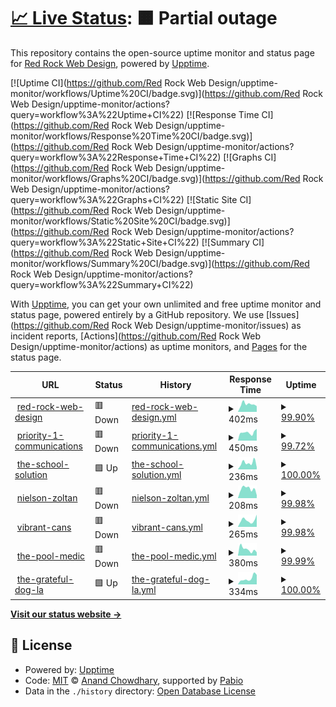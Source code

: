 # [📈 Live Status](https://demo.upptime.js.org): <!--live status--> **🟧 Partial outage**

This repository contains the open-source uptime monitor and status page for [Red Rock Web Design](https://demo.upptime.js.org), powered by [Upptime](https://github.com/upptime/upptime).

[![Uptime CI](https://github.com/Red Rock Web Design/upptime-monitor/workflows/Uptime%20CI/badge.svg)](https://github.com/Red Rock Web Design/upptime-monitor/actions?query=workflow%3A%22Uptime+CI%22)
[![Response Time CI](https://github.com/Red Rock Web Design/upptime-monitor/workflows/Response%20Time%20CI/badge.svg)](https://github.com/Red Rock Web Design/upptime-monitor/actions?query=workflow%3A%22Response+Time+CI%22)
[![Graphs CI](https://github.com/Red Rock Web Design/upptime-monitor/workflows/Graphs%20CI/badge.svg)](https://github.com/Red Rock Web Design/upptime-monitor/actions?query=workflow%3A%22Graphs+CI%22)
[![Static Site CI](https://github.com/Red Rock Web Design/upptime-monitor/workflows/Static%20Site%20CI/badge.svg)](https://github.com/Red Rock Web Design/upptime-monitor/actions?query=workflow%3A%22Static+Site+CI%22)
[![Summary CI](https://github.com/Red Rock Web Design/upptime-monitor/workflows/Summary%20CI/badge.svg)](https://github.com/Red Rock Web Design/upptime-monitor/actions?query=workflow%3A%22Summary+CI%22)

With [Upptime](https://upptime.js.org), you can get your own unlimited and free uptime monitor and status page, powered entirely by a GitHub repository. We use [Issues](https://github.com/Red Rock Web Design/upptime-monitor/issues) as incident reports, [Actions](https://github.com/Red Rock Web Design/upptime-monitor/actions) as uptime monitors, and [Pages](https://demo.upptime.js.org) for the status page.

<!--start: status pages-->
<!-- This summary is generated by Upptime (https://github.com/upptime/upptime) -->
<!-- Do not edit this manually, your changes will be overwritten -->
<!-- prettier-ignore -->
| URL | Status | History | Response Time | Uptime |
| --- | ------ | ------- | ------------- | ------ |
| <img alt="" src="https://icons.duckduckgo.com/ip3/www.redrockwebdesign.com.ico" height="13"> [red-rock-web-design](https://www.redrockwebdesign.com) | 🟥 Down | [red-rock-web-design.yml](https://github.com/Red-Rock-Web-Design/upptime-monitor/commits/HEAD/history/red-rock-web-design.yml) | <details><summary><img alt="Response time graph" src="./graphs/red-rock-web-design/response-time-week.png" height="20"> 402ms</summary><br><a href="https://Red-Rock-Web-Design.github.io/upptime-monitor/history/red-rock-web-design"><img alt="Response time 391" src="https://img.shields.io/endpoint?url=https%3A%2F%2Fraw.githubusercontent.com%2FRed-Rock-Web-Design%2Fupptime-monitor%2FHEAD%2Fapi%2Fred-rock-web-design%2Fresponse-time.json"></a><br><a href="https://Red-Rock-Web-Design.github.io/upptime-monitor/history/red-rock-web-design"><img alt="24-hour response time 311" src="https://img.shields.io/endpoint?url=https%3A%2F%2Fraw.githubusercontent.com%2FRed-Rock-Web-Design%2Fupptime-monitor%2FHEAD%2Fapi%2Fred-rock-web-design%2Fresponse-time-day.json"></a><br><a href="https://Red-Rock-Web-Design.github.io/upptime-monitor/history/red-rock-web-design"><img alt="7-day response time 402" src="https://img.shields.io/endpoint?url=https%3A%2F%2Fraw.githubusercontent.com%2FRed-Rock-Web-Design%2Fupptime-monitor%2FHEAD%2Fapi%2Fred-rock-web-design%2Fresponse-time-week.json"></a><br><a href="https://Red-Rock-Web-Design.github.io/upptime-monitor/history/red-rock-web-design"><img alt="30-day response time 413" src="https://img.shields.io/endpoint?url=https%3A%2F%2Fraw.githubusercontent.com%2FRed-Rock-Web-Design%2Fupptime-monitor%2FHEAD%2Fapi%2Fred-rock-web-design%2Fresponse-time-month.json"></a><br><a href="https://Red-Rock-Web-Design.github.io/upptime-monitor/history/red-rock-web-design"><img alt="1-year response time 391" src="https://img.shields.io/endpoint?url=https%3A%2F%2Fraw.githubusercontent.com%2FRed-Rock-Web-Design%2Fupptime-monitor%2FHEAD%2Fapi%2Fred-rock-web-design%2Fresponse-time-year.json"></a></details> | <details><summary><a href="https://Red-Rock-Web-Design.github.io/upptime-monitor/history/red-rock-web-design">99.90%</a></summary><a href="https://Red-Rock-Web-Design.github.io/upptime-monitor/history/red-rock-web-design"><img alt="All-time uptime 99.93%" src="https://img.shields.io/endpoint?url=https%3A%2F%2Fraw.githubusercontent.com%2FRed-Rock-Web-Design%2Fupptime-monitor%2FHEAD%2Fapi%2Fred-rock-web-design%2Fuptime.json"></a><br><a href="https://Red-Rock-Web-Design.github.io/upptime-monitor/history/red-rock-web-design"><img alt="24-hour uptime 99.30%" src="https://img.shields.io/endpoint?url=https%3A%2F%2Fraw.githubusercontent.com%2FRed-Rock-Web-Design%2Fupptime-monitor%2FHEAD%2Fapi%2Fred-rock-web-design%2Fuptime-day.json"></a><br><a href="https://Red-Rock-Web-Design.github.io/upptime-monitor/history/red-rock-web-design"><img alt="7-day uptime 99.90%" src="https://img.shields.io/endpoint?url=https%3A%2F%2Fraw.githubusercontent.com%2FRed-Rock-Web-Design%2Fupptime-monitor%2FHEAD%2Fapi%2Fred-rock-web-design%2Fuptime-week.json"></a><br><a href="https://Red-Rock-Web-Design.github.io/upptime-monitor/history/red-rock-web-design"><img alt="30-day uptime 99.91%" src="https://img.shields.io/endpoint?url=https%3A%2F%2Fraw.githubusercontent.com%2FRed-Rock-Web-Design%2Fupptime-monitor%2FHEAD%2Fapi%2Fred-rock-web-design%2Fuptime-month.json"></a><br><a href="https://Red-Rock-Web-Design.github.io/upptime-monitor/history/red-rock-web-design"><img alt="1-year uptime 99.93%" src="https://img.shields.io/endpoint?url=https%3A%2F%2Fraw.githubusercontent.com%2FRed-Rock-Web-Design%2Fupptime-monitor%2FHEAD%2Fapi%2Fred-rock-web-design%2Fuptime-year.json"></a></details>
| <img alt="" src="https://icons.duckduckgo.com/ip3/www.priority1communications.com.ico" height="13"> [priority-1-communications](https://www.priority1communications.com) | 🟥 Down | [priority-1-communications.yml](https://github.com/Red-Rock-Web-Design/upptime-monitor/commits/HEAD/history/priority-1-communications.yml) | <details><summary><img alt="Response time graph" src="./graphs/priority-1-communications/response-time-week.png" height="20"> 450ms</summary><br><a href="https://Red-Rock-Web-Design.github.io/upptime-monitor/history/priority-1-communications"><img alt="Response time 380" src="https://img.shields.io/endpoint?url=https%3A%2F%2Fraw.githubusercontent.com%2FRed-Rock-Web-Design%2Fupptime-monitor%2FHEAD%2Fapi%2Fpriority-1-communications%2Fresponse-time.json"></a><br><a href="https://Red-Rock-Web-Design.github.io/upptime-monitor/history/priority-1-communications"><img alt="24-hour response time 652" src="https://img.shields.io/endpoint?url=https%3A%2F%2Fraw.githubusercontent.com%2FRed-Rock-Web-Design%2Fupptime-monitor%2FHEAD%2Fapi%2Fpriority-1-communications%2Fresponse-time-day.json"></a><br><a href="https://Red-Rock-Web-Design.github.io/upptime-monitor/history/priority-1-communications"><img alt="7-day response time 450" src="https://img.shields.io/endpoint?url=https%3A%2F%2Fraw.githubusercontent.com%2FRed-Rock-Web-Design%2Fupptime-monitor%2FHEAD%2Fapi%2Fpriority-1-communications%2Fresponse-time-week.json"></a><br><a href="https://Red-Rock-Web-Design.github.io/upptime-monitor/history/priority-1-communications"><img alt="30-day response time 421" src="https://img.shields.io/endpoint?url=https%3A%2F%2Fraw.githubusercontent.com%2FRed-Rock-Web-Design%2Fupptime-monitor%2FHEAD%2Fapi%2Fpriority-1-communications%2Fresponse-time-month.json"></a><br><a href="https://Red-Rock-Web-Design.github.io/upptime-monitor/history/priority-1-communications"><img alt="1-year response time 380" src="https://img.shields.io/endpoint?url=https%3A%2F%2Fraw.githubusercontent.com%2FRed-Rock-Web-Design%2Fupptime-monitor%2FHEAD%2Fapi%2Fpriority-1-communications%2Fresponse-time-year.json"></a></details> | <details><summary><a href="https://Red-Rock-Web-Design.github.io/upptime-monitor/history/priority-1-communications">99.72%</a></summary><a href="https://Red-Rock-Web-Design.github.io/upptime-monitor/history/priority-1-communications"><img alt="All-time uptime 99.95%" src="https://img.shields.io/endpoint?url=https%3A%2F%2Fraw.githubusercontent.com%2FRed-Rock-Web-Design%2Fupptime-monitor%2FHEAD%2Fapi%2Fpriority-1-communications%2Fuptime.json"></a><br><a href="https://Red-Rock-Web-Design.github.io/upptime-monitor/history/priority-1-communications"><img alt="24-hour uptime 99.80%" src="https://img.shields.io/endpoint?url=https%3A%2F%2Fraw.githubusercontent.com%2FRed-Rock-Web-Design%2Fupptime-monitor%2FHEAD%2Fapi%2Fpriority-1-communications%2Fuptime-day.json"></a><br><a href="https://Red-Rock-Web-Design.github.io/upptime-monitor/history/priority-1-communications"><img alt="7-day uptime 99.72%" src="https://img.shields.io/endpoint?url=https%3A%2F%2Fraw.githubusercontent.com%2FRed-Rock-Web-Design%2Fupptime-monitor%2FHEAD%2Fapi%2Fpriority-1-communications%2Fuptime-week.json"></a><br><a href="https://Red-Rock-Web-Design.github.io/upptime-monitor/history/priority-1-communications"><img alt="30-day uptime 99.88%" src="https://img.shields.io/endpoint?url=https%3A%2F%2Fraw.githubusercontent.com%2FRed-Rock-Web-Design%2Fupptime-monitor%2FHEAD%2Fapi%2Fpriority-1-communications%2Fuptime-month.json"></a><br><a href="https://Red-Rock-Web-Design.github.io/upptime-monitor/history/priority-1-communications"><img alt="1-year uptime 99.95%" src="https://img.shields.io/endpoint?url=https%3A%2F%2Fraw.githubusercontent.com%2FRed-Rock-Web-Design%2Fupptime-monitor%2FHEAD%2Fapi%2Fpriority-1-communications%2Fuptime-year.json"></a></details>
| <img alt="" src="https://icons.duckduckgo.com/ip3/theschoolsolution.com.ico" height="13"> [the-school-solution](https://theschoolsolution.com) | 🟩 Up | [the-school-solution.yml](https://github.com/Red-Rock-Web-Design/upptime-monitor/commits/HEAD/history/the-school-solution.yml) | <details><summary><img alt="Response time graph" src="./graphs/the-school-solution/response-time-week.png" height="20"> 236ms</summary><br><a href="https://Red-Rock-Web-Design.github.io/upptime-monitor/history/the-school-solution"><img alt="Response time 265" src="https://img.shields.io/endpoint?url=https%3A%2F%2Fraw.githubusercontent.com%2FRed-Rock-Web-Design%2Fupptime-monitor%2FHEAD%2Fapi%2Fthe-school-solution%2Fresponse-time.json"></a><br><a href="https://Red-Rock-Web-Design.github.io/upptime-monitor/history/the-school-solution"><img alt="24-hour response time 74" src="https://img.shields.io/endpoint?url=https%3A%2F%2Fraw.githubusercontent.com%2FRed-Rock-Web-Design%2Fupptime-monitor%2FHEAD%2Fapi%2Fthe-school-solution%2Fresponse-time-day.json"></a><br><a href="https://Red-Rock-Web-Design.github.io/upptime-monitor/history/the-school-solution"><img alt="7-day response time 236" src="https://img.shields.io/endpoint?url=https%3A%2F%2Fraw.githubusercontent.com%2FRed-Rock-Web-Design%2Fupptime-monitor%2FHEAD%2Fapi%2Fthe-school-solution%2Fresponse-time-week.json"></a><br><a href="https://Red-Rock-Web-Design.github.io/upptime-monitor/history/the-school-solution"><img alt="30-day response time 243" src="https://img.shields.io/endpoint?url=https%3A%2F%2Fraw.githubusercontent.com%2FRed-Rock-Web-Design%2Fupptime-monitor%2FHEAD%2Fapi%2Fthe-school-solution%2Fresponse-time-month.json"></a><br><a href="https://Red-Rock-Web-Design.github.io/upptime-monitor/history/the-school-solution"><img alt="1-year response time 265" src="https://img.shields.io/endpoint?url=https%3A%2F%2Fraw.githubusercontent.com%2FRed-Rock-Web-Design%2Fupptime-monitor%2FHEAD%2Fapi%2Fthe-school-solution%2Fresponse-time-year.json"></a></details> | <details><summary><a href="https://Red-Rock-Web-Design.github.io/upptime-monitor/history/the-school-solution">100.00%</a></summary><a href="https://Red-Rock-Web-Design.github.io/upptime-monitor/history/the-school-solution"><img alt="All-time uptime 99.99%" src="https://img.shields.io/endpoint?url=https%3A%2F%2Fraw.githubusercontent.com%2FRed-Rock-Web-Design%2Fupptime-monitor%2FHEAD%2Fapi%2Fthe-school-solution%2Fuptime.json"></a><br><a href="https://Red-Rock-Web-Design.github.io/upptime-monitor/history/the-school-solution"><img alt="24-hour uptime 100.00%" src="https://img.shields.io/endpoint?url=https%3A%2F%2Fraw.githubusercontent.com%2FRed-Rock-Web-Design%2Fupptime-monitor%2FHEAD%2Fapi%2Fthe-school-solution%2Fuptime-day.json"></a><br><a href="https://Red-Rock-Web-Design.github.io/upptime-monitor/history/the-school-solution"><img alt="7-day uptime 100.00%" src="https://img.shields.io/endpoint?url=https%3A%2F%2Fraw.githubusercontent.com%2FRed-Rock-Web-Design%2Fupptime-monitor%2FHEAD%2Fapi%2Fthe-school-solution%2Fuptime-week.json"></a><br><a href="https://Red-Rock-Web-Design.github.io/upptime-monitor/history/the-school-solution"><img alt="30-day uptime 100.00%" src="https://img.shields.io/endpoint?url=https%3A%2F%2Fraw.githubusercontent.com%2FRed-Rock-Web-Design%2Fupptime-monitor%2FHEAD%2Fapi%2Fthe-school-solution%2Fuptime-month.json"></a><br><a href="https://Red-Rock-Web-Design.github.io/upptime-monitor/history/the-school-solution"><img alt="1-year uptime 99.99%" src="https://img.shields.io/endpoint?url=https%3A%2F%2Fraw.githubusercontent.com%2FRed-Rock-Web-Design%2Fupptime-monitor%2FHEAD%2Fapi%2Fthe-school-solution%2Fuptime-year.json"></a></details>
| <img alt="" src="https://icons.duckduckgo.com/ip3/nielsonzoltan.com.ico" height="13"> [nielson-zoltan](https://nielsonzoltan.com) | 🟥 Down | [nielson-zoltan.yml](https://github.com/Red-Rock-Web-Design/upptime-monitor/commits/HEAD/history/nielson-zoltan.yml) | <details><summary><img alt="Response time graph" src="./graphs/nielson-zoltan/response-time-week.png" height="20"> 208ms</summary><br><a href="https://Red-Rock-Web-Design.github.io/upptime-monitor/history/nielson-zoltan"><img alt="Response time 289" src="https://img.shields.io/endpoint?url=https%3A%2F%2Fraw.githubusercontent.com%2FRed-Rock-Web-Design%2Fupptime-monitor%2FHEAD%2Fapi%2Fnielson-zoltan%2Fresponse-time.json"></a><br><a href="https://Red-Rock-Web-Design.github.io/upptime-monitor/history/nielson-zoltan"><img alt="24-hour response time 64" src="https://img.shields.io/endpoint?url=https%3A%2F%2Fraw.githubusercontent.com%2FRed-Rock-Web-Design%2Fupptime-monitor%2FHEAD%2Fapi%2Fnielson-zoltan%2Fresponse-time-day.json"></a><br><a href="https://Red-Rock-Web-Design.github.io/upptime-monitor/history/nielson-zoltan"><img alt="7-day response time 208" src="https://img.shields.io/endpoint?url=https%3A%2F%2Fraw.githubusercontent.com%2FRed-Rock-Web-Design%2Fupptime-monitor%2FHEAD%2Fapi%2Fnielson-zoltan%2Fresponse-time-week.json"></a><br><a href="https://Red-Rock-Web-Design.github.io/upptime-monitor/history/nielson-zoltan"><img alt="30-day response time 419" src="https://img.shields.io/endpoint?url=https%3A%2F%2Fraw.githubusercontent.com%2FRed-Rock-Web-Design%2Fupptime-monitor%2FHEAD%2Fapi%2Fnielson-zoltan%2Fresponse-time-month.json"></a><br><a href="https://Red-Rock-Web-Design.github.io/upptime-monitor/history/nielson-zoltan"><img alt="1-year response time 289" src="https://img.shields.io/endpoint?url=https%3A%2F%2Fraw.githubusercontent.com%2FRed-Rock-Web-Design%2Fupptime-monitor%2FHEAD%2Fapi%2Fnielson-zoltan%2Fresponse-time-year.json"></a></details> | <details><summary><a href="https://Red-Rock-Web-Design.github.io/upptime-monitor/history/nielson-zoltan">99.98%</a></summary><a href="https://Red-Rock-Web-Design.github.io/upptime-monitor/history/nielson-zoltan"><img alt="All-time uptime 99.87%" src="https://img.shields.io/endpoint?url=https%3A%2F%2Fraw.githubusercontent.com%2FRed-Rock-Web-Design%2Fupptime-monitor%2FHEAD%2Fapi%2Fnielson-zoltan%2Fuptime.json"></a><br><a href="https://Red-Rock-Web-Design.github.io/upptime-monitor/history/nielson-zoltan"><img alt="24-hour uptime 99.86%" src="https://img.shields.io/endpoint?url=https%3A%2F%2Fraw.githubusercontent.com%2FRed-Rock-Web-Design%2Fupptime-monitor%2FHEAD%2Fapi%2Fnielson-zoltan%2Fuptime-day.json"></a><br><a href="https://Red-Rock-Web-Design.github.io/upptime-monitor/history/nielson-zoltan"><img alt="7-day uptime 99.98%" src="https://img.shields.io/endpoint?url=https%3A%2F%2Fraw.githubusercontent.com%2FRed-Rock-Web-Design%2Fupptime-monitor%2FHEAD%2Fapi%2Fnielson-zoltan%2Fuptime-week.json"></a><br><a href="https://Red-Rock-Web-Design.github.io/upptime-monitor/history/nielson-zoltan"><img alt="30-day uptime 100.00%" src="https://img.shields.io/endpoint?url=https%3A%2F%2Fraw.githubusercontent.com%2FRed-Rock-Web-Design%2Fupptime-monitor%2FHEAD%2Fapi%2Fnielson-zoltan%2Fuptime-month.json"></a><br><a href="https://Red-Rock-Web-Design.github.io/upptime-monitor/history/nielson-zoltan"><img alt="1-year uptime 99.87%" src="https://img.shields.io/endpoint?url=https%3A%2F%2Fraw.githubusercontent.com%2FRed-Rock-Web-Design%2Fupptime-monitor%2FHEAD%2Fapi%2Fnielson-zoltan%2Fuptime-year.json"></a></details>
| <img alt="" src="https://icons.duckduckgo.com/ip3/vibrantcans.com.ico" height="13"> [vibrant-cans](https://vibrantcans.com) | 🟥 Down | [vibrant-cans.yml](https://github.com/Red-Rock-Web-Design/upptime-monitor/commits/HEAD/history/vibrant-cans.yml) | <details><summary><img alt="Response time graph" src="./graphs/vibrant-cans/response-time-week.png" height="20"> 265ms</summary><br><a href="https://Red-Rock-Web-Design.github.io/upptime-monitor/history/vibrant-cans"><img alt="Response time 215" src="https://img.shields.io/endpoint?url=https%3A%2F%2Fraw.githubusercontent.com%2FRed-Rock-Web-Design%2Fupptime-monitor%2FHEAD%2Fapi%2Fvibrant-cans%2Fresponse-time.json"></a><br><a href="https://Red-Rock-Web-Design.github.io/upptime-monitor/history/vibrant-cans"><img alt="24-hour response time 481" src="https://img.shields.io/endpoint?url=https%3A%2F%2Fraw.githubusercontent.com%2FRed-Rock-Web-Design%2Fupptime-monitor%2FHEAD%2Fapi%2Fvibrant-cans%2Fresponse-time-day.json"></a><br><a href="https://Red-Rock-Web-Design.github.io/upptime-monitor/history/vibrant-cans"><img alt="7-day response time 265" src="https://img.shields.io/endpoint?url=https%3A%2F%2Fraw.githubusercontent.com%2FRed-Rock-Web-Design%2Fupptime-monitor%2FHEAD%2Fapi%2Fvibrant-cans%2Fresponse-time-week.json"></a><br><a href="https://Red-Rock-Web-Design.github.io/upptime-monitor/history/vibrant-cans"><img alt="30-day response time 275" src="https://img.shields.io/endpoint?url=https%3A%2F%2Fraw.githubusercontent.com%2FRed-Rock-Web-Design%2Fupptime-monitor%2FHEAD%2Fapi%2Fvibrant-cans%2Fresponse-time-month.json"></a><br><a href="https://Red-Rock-Web-Design.github.io/upptime-monitor/history/vibrant-cans"><img alt="1-year response time 215" src="https://img.shields.io/endpoint?url=https%3A%2F%2Fraw.githubusercontent.com%2FRed-Rock-Web-Design%2Fupptime-monitor%2FHEAD%2Fapi%2Fvibrant-cans%2Fresponse-time-year.json"></a></details> | <details><summary><a href="https://Red-Rock-Web-Design.github.io/upptime-monitor/history/vibrant-cans">99.98%</a></summary><a href="https://Red-Rock-Web-Design.github.io/upptime-monitor/history/vibrant-cans"><img alt="All-time uptime 99.99%" src="https://img.shields.io/endpoint?url=https%3A%2F%2Fraw.githubusercontent.com%2FRed-Rock-Web-Design%2Fupptime-monitor%2FHEAD%2Fapi%2Fvibrant-cans%2Fuptime.json"></a><br><a href="https://Red-Rock-Web-Design.github.io/upptime-monitor/history/vibrant-cans"><img alt="24-hour uptime 99.89%" src="https://img.shields.io/endpoint?url=https%3A%2F%2Fraw.githubusercontent.com%2FRed-Rock-Web-Design%2Fupptime-monitor%2FHEAD%2Fapi%2Fvibrant-cans%2Fuptime-day.json"></a><br><a href="https://Red-Rock-Web-Design.github.io/upptime-monitor/history/vibrant-cans"><img alt="7-day uptime 99.98%" src="https://img.shields.io/endpoint?url=https%3A%2F%2Fraw.githubusercontent.com%2FRed-Rock-Web-Design%2Fupptime-monitor%2FHEAD%2Fapi%2Fvibrant-cans%2Fuptime-week.json"></a><br><a href="https://Red-Rock-Web-Design.github.io/upptime-monitor/history/vibrant-cans"><img alt="30-day uptime 100.00%" src="https://img.shields.io/endpoint?url=https%3A%2F%2Fraw.githubusercontent.com%2FRed-Rock-Web-Design%2Fupptime-monitor%2FHEAD%2Fapi%2Fvibrant-cans%2Fuptime-month.json"></a><br><a href="https://Red-Rock-Web-Design.github.io/upptime-monitor/history/vibrant-cans"><img alt="1-year uptime 99.99%" src="https://img.shields.io/endpoint?url=https%3A%2F%2Fraw.githubusercontent.com%2FRed-Rock-Web-Design%2Fupptime-monitor%2FHEAD%2Fapi%2Fvibrant-cans%2Fuptime-year.json"></a></details>
| <img alt="" src="https://icons.duckduckgo.com/ip3/thepoolmedic.org.ico" height="13"> [the-pool-medic](https://thepoolmedic.org) | 🟥 Down | [the-pool-medic.yml](https://github.com/Red-Rock-Web-Design/upptime-monitor/commits/HEAD/history/the-pool-medic.yml) | <details><summary><img alt="Response time graph" src="./graphs/the-pool-medic/response-time-week.png" height="20"> 380ms</summary><br><a href="https://Red-Rock-Web-Design.github.io/upptime-monitor/history/the-pool-medic"><img alt="Response time 354" src="https://img.shields.io/endpoint?url=https%3A%2F%2Fraw.githubusercontent.com%2FRed-Rock-Web-Design%2Fupptime-monitor%2FHEAD%2Fapi%2Fthe-pool-medic%2Fresponse-time.json"></a><br><a href="https://Red-Rock-Web-Design.github.io/upptime-monitor/history/the-pool-medic"><img alt="24-hour response time 199" src="https://img.shields.io/endpoint?url=https%3A%2F%2Fraw.githubusercontent.com%2FRed-Rock-Web-Design%2Fupptime-monitor%2FHEAD%2Fapi%2Fthe-pool-medic%2Fresponse-time-day.json"></a><br><a href="https://Red-Rock-Web-Design.github.io/upptime-monitor/history/the-pool-medic"><img alt="7-day response time 380" src="https://img.shields.io/endpoint?url=https%3A%2F%2Fraw.githubusercontent.com%2FRed-Rock-Web-Design%2Fupptime-monitor%2FHEAD%2Fapi%2Fthe-pool-medic%2Fresponse-time-week.json"></a><br><a href="https://Red-Rock-Web-Design.github.io/upptime-monitor/history/the-pool-medic"><img alt="30-day response time 338" src="https://img.shields.io/endpoint?url=https%3A%2F%2Fraw.githubusercontent.com%2FRed-Rock-Web-Design%2Fupptime-monitor%2FHEAD%2Fapi%2Fthe-pool-medic%2Fresponse-time-month.json"></a><br><a href="https://Red-Rock-Web-Design.github.io/upptime-monitor/history/the-pool-medic"><img alt="1-year response time 354" src="https://img.shields.io/endpoint?url=https%3A%2F%2Fraw.githubusercontent.com%2FRed-Rock-Web-Design%2Fupptime-monitor%2FHEAD%2Fapi%2Fthe-pool-medic%2Fresponse-time-year.json"></a></details> | <details><summary><a href="https://Red-Rock-Web-Design.github.io/upptime-monitor/history/the-pool-medic">99.99%</a></summary><a href="https://Red-Rock-Web-Design.github.io/upptime-monitor/history/the-pool-medic"><img alt="All-time uptime 99.99%" src="https://img.shields.io/endpoint?url=https%3A%2F%2Fraw.githubusercontent.com%2FRed-Rock-Web-Design%2Fupptime-monitor%2FHEAD%2Fapi%2Fthe-pool-medic%2Fuptime.json"></a><br><a href="https://Red-Rock-Web-Design.github.io/upptime-monitor/history/the-pool-medic"><img alt="24-hour uptime 99.92%" src="https://img.shields.io/endpoint?url=https%3A%2F%2Fraw.githubusercontent.com%2FRed-Rock-Web-Design%2Fupptime-monitor%2FHEAD%2Fapi%2Fthe-pool-medic%2Fuptime-day.json"></a><br><a href="https://Red-Rock-Web-Design.github.io/upptime-monitor/history/the-pool-medic"><img alt="7-day uptime 99.99%" src="https://img.shields.io/endpoint?url=https%3A%2F%2Fraw.githubusercontent.com%2FRed-Rock-Web-Design%2Fupptime-monitor%2FHEAD%2Fapi%2Fthe-pool-medic%2Fuptime-week.json"></a><br><a href="https://Red-Rock-Web-Design.github.io/upptime-monitor/history/the-pool-medic"><img alt="30-day uptime 100.00%" src="https://img.shields.io/endpoint?url=https%3A%2F%2Fraw.githubusercontent.com%2FRed-Rock-Web-Design%2Fupptime-monitor%2FHEAD%2Fapi%2Fthe-pool-medic%2Fuptime-month.json"></a><br><a href="https://Red-Rock-Web-Design.github.io/upptime-monitor/history/the-pool-medic"><img alt="1-year uptime 99.99%" src="https://img.shields.io/endpoint?url=https%3A%2F%2Fraw.githubusercontent.com%2FRed-Rock-Web-Design%2Fupptime-monitor%2FHEAD%2Fapi%2Fthe-pool-medic%2Fuptime-year.json"></a></details>
| <img alt="" src="https://icons.duckduckgo.com/ip3/thegratefuldogla.com.ico" height="13"> [the-grateful-dog-la](https://thegratefuldogla.com) | 🟩 Up | [the-grateful-dog-la.yml](https://github.com/Red-Rock-Web-Design/upptime-monitor/commits/HEAD/history/the-grateful-dog-la.yml) | <details><summary><img alt="Response time graph" src="./graphs/the-grateful-dog-la/response-time-week.png" height="20"> 334ms</summary><br><a href="https://Red-Rock-Web-Design.github.io/upptime-monitor/history/the-grateful-dog-la"><img alt="Response time 255" src="https://img.shields.io/endpoint?url=https%3A%2F%2Fraw.githubusercontent.com%2FRed-Rock-Web-Design%2Fupptime-monitor%2FHEAD%2Fapi%2Fthe-grateful-dog-la%2Fresponse-time.json"></a><br><a href="https://Red-Rock-Web-Design.github.io/upptime-monitor/history/the-grateful-dog-la"><img alt="24-hour response time 524" src="https://img.shields.io/endpoint?url=https%3A%2F%2Fraw.githubusercontent.com%2FRed-Rock-Web-Design%2Fupptime-monitor%2FHEAD%2Fapi%2Fthe-grateful-dog-la%2Fresponse-time-day.json"></a><br><a href="https://Red-Rock-Web-Design.github.io/upptime-monitor/history/the-grateful-dog-la"><img alt="7-day response time 334" src="https://img.shields.io/endpoint?url=https%3A%2F%2Fraw.githubusercontent.com%2FRed-Rock-Web-Design%2Fupptime-monitor%2FHEAD%2Fapi%2Fthe-grateful-dog-la%2Fresponse-time-week.json"></a><br><a href="https://Red-Rock-Web-Design.github.io/upptime-monitor/history/the-grateful-dog-la"><img alt="30-day response time 290" src="https://img.shields.io/endpoint?url=https%3A%2F%2Fraw.githubusercontent.com%2FRed-Rock-Web-Design%2Fupptime-monitor%2FHEAD%2Fapi%2Fthe-grateful-dog-la%2Fresponse-time-month.json"></a><br><a href="https://Red-Rock-Web-Design.github.io/upptime-monitor/history/the-grateful-dog-la"><img alt="1-year response time 255" src="https://img.shields.io/endpoint?url=https%3A%2F%2Fraw.githubusercontent.com%2FRed-Rock-Web-Design%2Fupptime-monitor%2FHEAD%2Fapi%2Fthe-grateful-dog-la%2Fresponse-time-year.json"></a></details> | <details><summary><a href="https://Red-Rock-Web-Design.github.io/upptime-monitor/history/the-grateful-dog-la">100.00%</a></summary><a href="https://Red-Rock-Web-Design.github.io/upptime-monitor/history/the-grateful-dog-la"><img alt="All-time uptime 99.99%" src="https://img.shields.io/endpoint?url=https%3A%2F%2Fraw.githubusercontent.com%2FRed-Rock-Web-Design%2Fupptime-monitor%2FHEAD%2Fapi%2Fthe-grateful-dog-la%2Fuptime.json"></a><br><a href="https://Red-Rock-Web-Design.github.io/upptime-monitor/history/the-grateful-dog-la"><img alt="24-hour uptime 100.00%" src="https://img.shields.io/endpoint?url=https%3A%2F%2Fraw.githubusercontent.com%2FRed-Rock-Web-Design%2Fupptime-monitor%2FHEAD%2Fapi%2Fthe-grateful-dog-la%2Fuptime-day.json"></a><br><a href="https://Red-Rock-Web-Design.github.io/upptime-monitor/history/the-grateful-dog-la"><img alt="7-day uptime 100.00%" src="https://img.shields.io/endpoint?url=https%3A%2F%2Fraw.githubusercontent.com%2FRed-Rock-Web-Design%2Fupptime-monitor%2FHEAD%2Fapi%2Fthe-grateful-dog-la%2Fuptime-week.json"></a><br><a href="https://Red-Rock-Web-Design.github.io/upptime-monitor/history/the-grateful-dog-la"><img alt="30-day uptime 100.00%" src="https://img.shields.io/endpoint?url=https%3A%2F%2Fraw.githubusercontent.com%2FRed-Rock-Web-Design%2Fupptime-monitor%2FHEAD%2Fapi%2Fthe-grateful-dog-la%2Fuptime-month.json"></a><br><a href="https://Red-Rock-Web-Design.github.io/upptime-monitor/history/the-grateful-dog-la"><img alt="1-year uptime 99.99%" src="https://img.shields.io/endpoint?url=https%3A%2F%2Fraw.githubusercontent.com%2FRed-Rock-Web-Design%2Fupptime-monitor%2FHEAD%2Fapi%2Fthe-grateful-dog-la%2Fuptime-year.json"></a></details>

<!--end: status pages-->

[**Visit our status website →**](https://demo.upptime.js.org)

## 📄 License

- Powered by: [Upptime](https://github.com/upptime/upptime)
- Code: [MIT](./LICENSE) © [Anand Chowdhary](https://anandchowdhary.com), supported by [Pabio](https://pabio.com)
- Data in the `./history` directory: [Open Database License](https://opendatacommons.org/licenses/odbl/1-0/)
